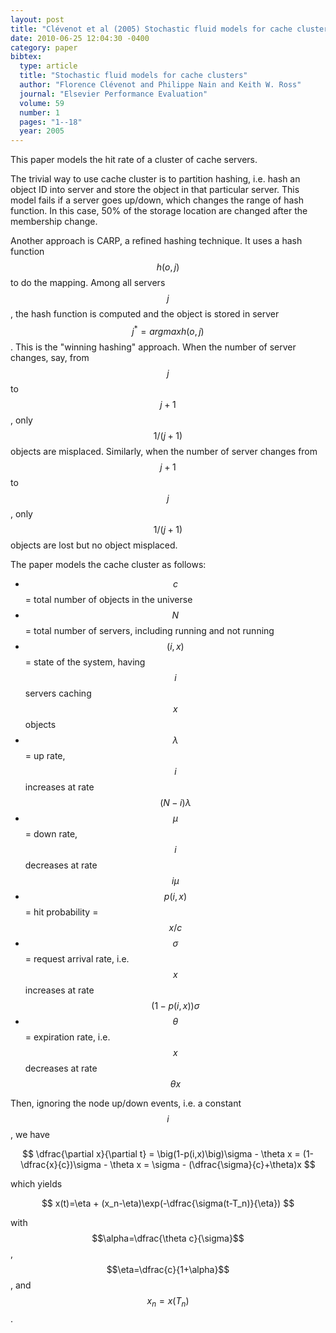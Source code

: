 ```yaml
---
layout: post
title: "Clévenot et al (2005) Stochastic fluid models for cache clusters (PE)"
date: 2010-06-25 12:04:30 -0400
category: paper
bibtex:
  type: article
  title: "Stochastic fluid models for cache clusters"
  author: "Florence Clévenot and Philippe Nain and Keith W. Ross"
  journal: "Elsevier Performance Evaluation"
  volume: 59
  number: 1
  pages: "1--18"
  year: 2005
---
```

This paper models the hit rate of a cluster of cache servers.

The trivial way to use cache cluster is to partition hashing, i.e. hash an object ID into server and store the object in that particular server. This model fails if a server goes up/down, which changes the range of hash function. In this case, 50% of the storage location are changed after the membership change.

Another approach is CARP, a refined hashing technique. It uses a hash function $$h(o,j)$$ to do the mapping. Among all servers $$j$$, the hash function is computed and the object is stored in server $$j^\ast = argmax h(o,j)$$. This is the "winning hashing" approach. When the number of server changes, say, from $$j$$ to $$j+1$$, only $$1/(j+1)$$ objects are misplaced. Similarly, when the number of server changes from $$j+1$$ to $$j$$, only $$1/(j+1)$$ objects are lost but no object misplaced.

The paper models the cache cluster as follows:

  - $$c$$ = total number of objects in the universe
  - $$N$$ = total number of servers, including running and not running
  - $$(i,x)$$ = state of the system, having $$i$$ servers caching $$x$$ objects
  - $$\lambda$$ = up rate, $$i$$ increases at rate $$(N-i)\lambda$$
  - $$\mu$$ = down rate, $$i$$ decreases at rate $$i\mu$$
  - $$p(i,x)$$ = hit probability = $$x/c$$
  - $$\sigma$$ = request arrival rate, i.e. $$x$$ increases at rate $$(1-p(i,x))\sigma$$
  - $$\theta$$ = expiration rate, i.e. $$x$$ decreases at rate $$\theta x$$

Then, ignoring the node up/down events, i.e. a constant $$i$$, we have  

$$ \dfrac{\partial x}{\partial t} = \big(1-p(i,x)\big)\sigma - \theta x = (1-\dfrac{x}{c})\sigma - \theta x = \sigma - (\dfrac{\sigma}{c}+\theta)x $$

which yields

$$ x(t)=\eta + (x_n-\eta)\exp(-\dfrac{\sigma(t-T_n)}{\eta}) $$

with $$\alpha=\dfrac{\theta c}{\sigma}$$, $$\eta=\dfrac{c}{1+\alpha}$$, and $$x_n=x(T_n)$$.

